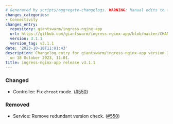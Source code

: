 ```yaml
---
# Generated by scripts/aggregate-changelogs. WARNING: Manual edits to this files will be overwritten.
changes_categories:
- Connectivity
changes_entry:
  repository: giantswarm/ingress-nginx-app
  url: https://github.com/giantswarm/ingress-nginx-app/blob/master/CHANGELOG.md#311---2023-10-18
  version: 3.1.1
  version_tag: v3.1.1
date: '2023-10-18T11:01:43'
description: Changelog entry for giantswarm/ingress-nginx-app version 3.1.1, published
  on 18 October 2023, 11:01.
title: ingress-nginx-app release v3.1.1
---
```


### Changed
- Controller: Fix `chroot` mode. ([#550](https://github.com/giantswarm/ingress-nginx-app/pull/550))
### Removed
- Service: Remove redundant version check. ([#550](https://github.com/giantswarm/ingress-nginx-app/pull/550))
